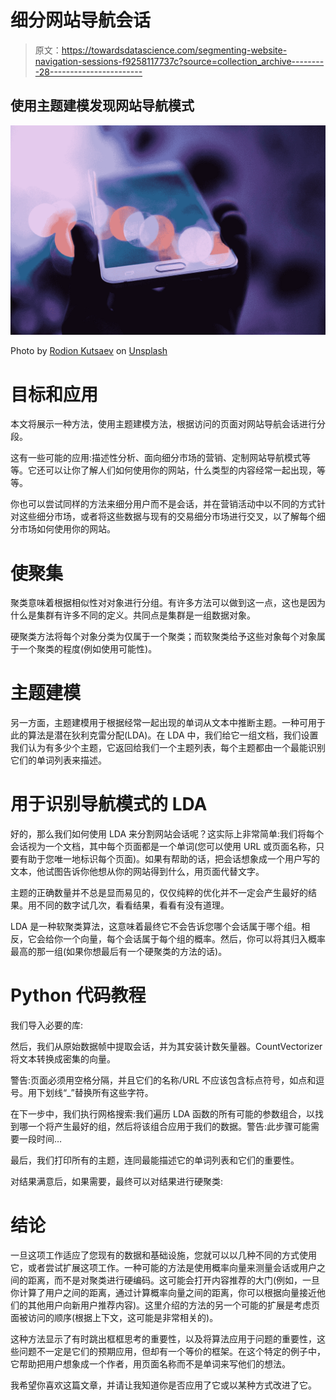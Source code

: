 # 细分网站导航会话

> 原文：<https://towardsdatascience.com/segmenting-website-navigation-sessions-f9258117737c?source=collection_archive---------28----------------------->

## 使用主题建模发现网站导航模式

![](img/afc364914ddb6a4da829e152140f90fa.png)

Photo by [Rodion Kutsaev](https://unsplash.com/@frostroomhead?utm_source=medium&utm_medium=referral) on [Unsplash](https://unsplash.com?utm_source=medium&utm_medium=referral)

# 目标和应用

本文将展示一种方法，使用主题建模方法，根据访问的页面对网站导航会话进行分段。

这有一些可能的应用:描述性分析、面向细分市场的营销、定制网站导航模式等等。它还可以让你了解人们如何使用你的网站，什么类型的内容经常一起出现，等等。

你也可以尝试同样的方法来细分用户而不是会话，并在营销活动中以不同的方式针对这些细分市场，或者将这些数据与现有的交易细分市场进行交叉，以了解每个细分市场如何使用你的网站。

# 使聚集

聚类意味着根据相似性对对象进行分组。有许多方法可以做到这一点，这也是因为什么是集群有许多不同的定义。共同点是集群是一组数据对象。

硬聚类方法将每个对象分类为仅属于一个聚类；而软聚类给予这些对象每个对象属于一个聚类的程度(例如使用可能性)。

# 主题建模

另一方面，主题建模用于根据经常一起出现的单词从文本中推断主题。一种可用于此的算法是潜在狄利克雷分配(LDA)。在 LDA 中，我们给它一组文档，我们设置我们认为有多少个主题，它返回给我们一个主题列表，每个主题都由一个最能识别它们的单词列表来描述。

# 用于识别导航模式的 LDA

好的，那么我们如何使用 LDA 来分割网站会话呢？这实际上非常简单:我们将每个会话视为一个文档，其中每个页面都是一个单词(您可以使用 URL 或页面名称，只要有助于您唯一地标识每个页面)。如果有帮助的话，把会话想象成一个用户写的文本，他试图告诉你他想从你的网站得到什么，用页面代替文字。

主题的正确数量并不总是显而易见的，仅仅纯粹的优化并不一定会产生最好的结果。用不同的数字试几次，看看结果，看看有没有道理。

LDA 是一种软聚类算法，这意味着最终它不会告诉您哪个会话属于哪个组。相反，它会给你一个向量，每个会话属于每个组的概率。然后，你可以将其归入概率最高的那一组(如果你想最后有一个硬聚类的方法的话)。

# Python 代码教程

我们导入必要的库:

然后，我们从原始数据帧中提取会话，并为其安装计数矢量器。CountVectorizer 将文本转换成密集的向量。

警告:页面必须用空格分隔，并且它们的名称/URL 不应该包含标点符号，如点和逗号。用下划线“_”替换所有这些字符。

在下一步中，我们执行网格搜索:我们遍历 LDA 函数的所有可能的参数组合，以找到哪一个将产生最好的组，然后将该组合应用于我们的数据。警告:此步骤可能需要一段时间…

最后，我们打印所有的主题，连同最能描述它的单词列表和它们的重要性。

对结果满意后，如果需要，最终可以对结果进行硬聚类:

# 结论

一旦这项工作适应了您现有的数据和基础设施，您就可以以几种不同的方式使用它，或者尝试扩展这项工作。一种可能的方法是使用概率向量来测量会话或用户之间的距离，而不是对聚类进行硬编码。这可能会打开内容推荐的大门(例如，一旦你计算了用户之间的距离，通过计算概率向量之间的距离，你可以根据向量接近他们的其他用户向新用户推荐内容)。这里介绍的方法的另一个可能的扩展是考虑页面被访问的顺序(根据上下文，这可能是非常相关的)。

这种方法显示了有时跳出框框思考的重要性，以及将算法应用于问题的重要性，这些问题不一定是它们的预期应用，但却有一个等价的框架。在这个特定的例子中，它帮助把用户想象成一个作者，用页面名称而不是单词来写他们的想法。

我希望你喜欢这篇文章，并请让我知道你是否应用了它或以某种方式改进了它。